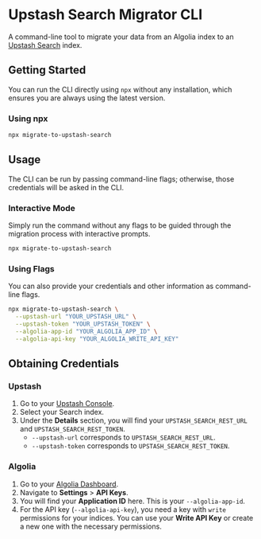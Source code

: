 # Upstash Search Migrator CLI

A command-line tool to migrate your data from an Algolia index to an [Upstash Search](https://upstash.com/docs/search) index.

## Getting Started

You can run the CLI directly using `npx` without any installation, which ensures you are always using the latest version.

### Using npx

```sh
npx migrate-to-upstash-search
```

## Usage

The CLI can be run by passing command-line flags; otherwise, those credentials will be asked in the CLI.

### Interactive Mode

Simply run the command without any flags to be guided through the migration process with interactive prompts.

```sh
npx migrate-to-upstash-search
```

### Using Flags

You can also provide your credentials and other information as command-line flags.

```sh
npx migrate-to-upstash-search \
  --upstash-url "YOUR_UPSTASH_URL" \
  --upstash-token "YOUR_UPSTASH_TOKEN" \
  --algolia-app-id "YOUR_ALGOLIA_APP_ID" \
  --algolia-api-key "YOUR_ALGOLIA_WRITE_API_KEY"
```

## Obtaining Credentials

### Upstash

1.  Go to your [Upstash Console](https://console.upstash.com/).
2.  Select your Search index.
3.  Under the **Details** section, you will find your `UPSTASH_SEARCH_REST_URL` and `UPSTASH_SEARCH_REST_TOKEN`.
    *   `--upstash-url` corresponds to `UPSTASH_SEARCH_REST_URL`.
    *   `--upstash-token` corresponds to `UPSTASH_SEARCH_REST_TOKEN`.

### Algolia

1.  Go to your [Algolia Dashboard](https://www.algolia.com/dashboard).
2.  Navigate to **Settings** > **API Keys**.
3.  You will find your **Application ID** here. This is your `--algolia-app-id`.
4.  For the API key (`--algolia-api-key`), you need a key with `write` permissions for your indices. You can use your **Write API Key** or create a new one with the necessary permissions.
